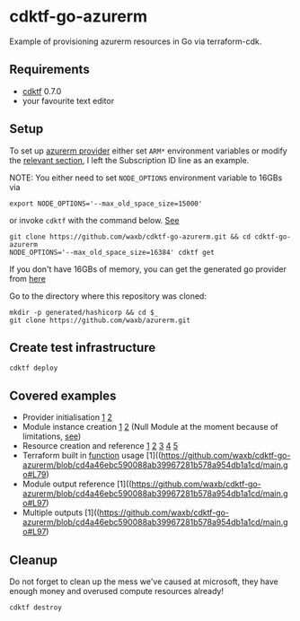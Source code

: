 # cdktf-go-azurerm
Example of provisioning azurerm resources in Go via terraform-cdk.

## Requirements
* [cdktf](https://github.com/hashicorp/terraform-cdk) 0.7.0
* your favourite text editor

## Setup
To set up [azurerm provider](https://registry.terraform.io/providers/hashicorp/azurerm/latest/docs) either set `ARM*` environment variables or modify the [relevant section](https://github.com/waxb/cdktf-go-azurerm/blob/cd4a46ebc590088ab39967281b578a954db1a1cd/main.go#L16), I left the Subscription ID line as an example.

NOTE: You either need to set `NODE_OPTIONS` environment variable to 16GBs via
```
export NODE_OPTIONS='--max_old_space_size=15000'
```
or invoke `cdktf` with the command below. [See](https://github.com/hashicorp/terraform-cdk/issues/1264)
```
git clone https://github.com/waxb/cdktf-go-azurerm.git && cd cdktf-go-azurerm
NODE_OPTIONS='--max_old_space_size=16384' cdktf get
```
If you don't have 16GBs of memory, you can get the generated go provider from [here](https://github.com/waxb/azurerm)

Go to the directory where this repository was cloned:
```
mkdir -p generated/hashicorp && cd $_
git clone https://github.com/waxb/azurerm.git
```

## Create test infrastructure
```
cdktf deploy
```

## Covered examples
* Provider initialisation [1](https://github.com/waxb/cdktf-go-azurerm/blob/cd4a46ebc590088ab39967281b578a954db1a1cd/main.go#L16) [2]()
* Module instance creation [1](https://github.com/waxb/cdktf-go-azurerm/blob/cd4a46ebc590088ab39967281b578a954db1a1cd/main.go#L21) [2](https://github.com/waxb/cdktf-go-azurerm/blob/cd4a46ebc590088ab39967281b578a954db1a1cd/main.go#L28) (Null Module at the moment because of limitations, [see](https://github.com/Azure/terraform-azurerm-naming/issues/64))
* Resource creation and reference [1](https://github.com/waxb/cdktf-go-azurerm/blob/cd4a46ebc590088ab39967281b578a954db1a1cd/main.go#L35) [2](https://github.com/waxb/cdktf-go-azurerm/blob/cd4a46ebc590088ab39967281b578a954db1a1cd/main.go#L42) [3](https://github.com/waxb/cdktf-go-azurerm/blob/cd4a46ebc590088ab39967281b578a954db1a1cd/main.go#L49) [4](https://github.com/waxb/cdktf-go-azurerm/blob/cd4a46ebc590088ab39967281b578a954db1a1cd/main.go#L57) [5](https://github.com/waxb/cdktf-go-azurerm/blob/cd4a46ebc590088ab39967281b578a954db1a1cd/main.go#L69)
* Terraform built in [function](https://www.terraform.io/docs/language/functions/file.html) usage [1]((https://github.com/waxb/cdktf-go-azurerm/blob/cd4a46ebc590088ab39967281b578a954db1a1cd/main.go#L79)
* Module output reference [1]((https://github.com/waxb/cdktf-go-azurerm/blob/cd4a46ebc590088ab39967281b578a954db1a1cd/main.go#L97)
* Multiple outputs [1]((https://github.com/waxb/cdktf-go-azurerm/blob/cd4a46ebc590088ab39967281b578a954db1a1cd/main.go#L97)

## Cleanup
Do not forget to clean up the mess we've caused at microsoft, they have enough money and overused compute resources already!
```
cdktf destroy
```
